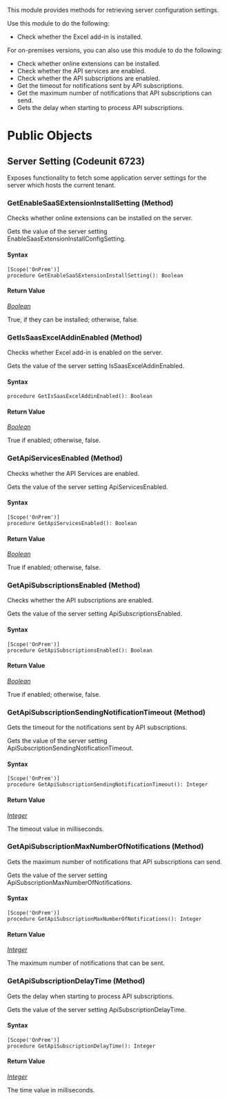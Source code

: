 This module provides methods for retrieving server configuration settings.

Use this module to do the following:

- Check whether the Excel add-in is installed.

For on-premises versions, you can also use this module to do the following:

- Check whether online extensions can be installed.
- Check whether the API services are enabled.
- Check whether the API subscriptions are enabled.
- Get the timeout for notifications sent by API subscriptions.
- Get the maximum number of notifications that API subscriptions can send.
- Gets the delay when starting to process API subscriptions.


# Public Objects
## Server Setting (Codeunit 6723)

 Exposes functionality to fetch some application server settings for the server which hosts the current tenant.
 

### GetEnableSaaSExtensionInstallSetting (Method) <a name="GetEnableSaaSExtensionInstallSetting"></a> 
Checks whether online extensions can be installed on the server.

Gets the value of the server setting EnableSaasExtensionInstallConfigSetting.

#### Syntax
```
[Scope('OnPrem')]
procedure GetEnableSaaSExtensionInstallSetting(): Boolean
```
#### Return Value
*[Boolean](https://docs.microsoft.com/en-us/dynamics365/business-central/dev-itpro/developer/methods-auto/boolean/boolean-data-type)*

True, if they can be installed; otherwise, false.
### GetIsSaasExcelAddinEnabled (Method) <a name="GetIsSaasExcelAddinEnabled"></a> 
Checks whether Excel add-in is enabled on the server.

Gets the value of the server setting IsSaasExcelAddinEnabled.

#### Syntax
```
procedure GetIsSaasExcelAddinEnabled(): Boolean
```
#### Return Value
*[Boolean](https://docs.microsoft.com/en-us/dynamics365/business-central/dev-itpro/developer/methods-auto/boolean/boolean-data-type)*

True if enabled; otherwise, false.
### GetApiServicesEnabled (Method) <a name="GetApiServicesEnabled"></a> 
Checks whether the API Services are enabled.

Gets the value of the server setting ApiServicesEnabled.

#### Syntax
```
[Scope('OnPrem')]
procedure GetApiServicesEnabled(): Boolean
```
#### Return Value
*[Boolean](https://docs.microsoft.com/en-us/dynamics365/business-central/dev-itpro/developer/methods-auto/boolean/boolean-data-type)*

True if enabled; otherwise, false.
### GetApiSubscriptionsEnabled (Method) <a name="GetApiSubscriptionsEnabled"></a> 
Checks whether the API subscriptions are enabled.

Gets the value of the server setting ApiSubscriptionsEnabled.

#### Syntax
```
[Scope('OnPrem')]
procedure GetApiSubscriptionsEnabled(): Boolean
```
#### Return Value
*[Boolean](https://docs.microsoft.com/en-us/dynamics365/business-central/dev-itpro/developer/methods-auto/boolean/boolean-data-type)*

True if enabled; otherwise, false.
### GetApiSubscriptionSendingNotificationTimeout (Method) <a name="GetApiSubscriptionSendingNotificationTimeout"></a> 
Gets the timeout for the notifications sent by API subscriptions.

Gets the value of the server setting ApiSubscriptionSendingNotificationTimeout.

#### Syntax
```
[Scope('OnPrem')]
procedure GetApiSubscriptionSendingNotificationTimeout(): Integer
```
#### Return Value
*[Integer](https://docs.microsoft.com/en-us/dynamics365/business-central/dev-itpro/developer/methods-auto/integer/integer-data-type)*

The timeout value in milliseconds.
### GetApiSubscriptionMaxNumberOfNotifications (Method) <a name="GetApiSubscriptionMaxNumberOfNotifications"></a> 
Gets the maximum number of notifications that API subscriptions can send.

Gets the value of the server setting ApiSubscriptionMaxNumberOfNotifications.

#### Syntax
```
[Scope('OnPrem')]
procedure GetApiSubscriptionMaxNumberOfNotifications(): Integer
```
#### Return Value
*[Integer](https://docs.microsoft.com/en-us/dynamics365/business-central/dev-itpro/developer/methods-auto/integer/integer-data-type)*

The maximum number of notifications that can be sent.
### GetApiSubscriptionDelayTime (Method) <a name="GetApiSubscriptionDelayTime"></a> 
Gets the delay when starting to process API subscriptions.

Gets the value of the server setting ApiSubscriptionDelayTime.

#### Syntax
```
[Scope('OnPrem')]
procedure GetApiSubscriptionDelayTime(): Integer
```
#### Return Value
*[Integer](https://docs.microsoft.com/en-us/dynamics365/business-central/dev-itpro/developer/methods-auto/integer/integer-data-type)*

The time value in milliseconds.
